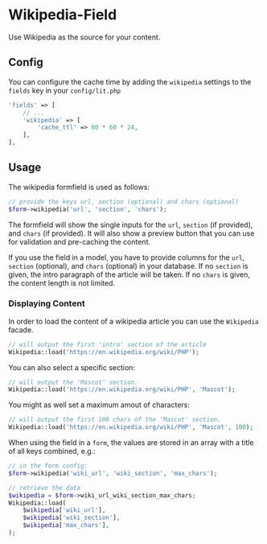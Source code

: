 # Wikipedia-Field

Use Wikipedia as the source for your content.

## Config

You can configure the cache time by adding the `wikipedia` settings to the `fields` key in your `config/lit.php`

```php
'fields' => [
    // ...
    'wikipedia' => [
        'cache_ttl' => 60 * 60 * 24,
    ],
],
```

## Usage

The wikipedia formfield is used as follows:

```php
// provide the keys url, section (optional) and chars (optional)
$form->wikipedia('url', 'section', 'chars');
```

The formfield will show the single inputs for the `url`, `section` (if provided), and `chars` (if provided). It will also show a preview button that you can use for validation and pre-caching the content.

If you use the field in a model, you have to provide columns for the `url`, `section` (optional), and `chars` (optional) in your database.
If no `section` is given, the intro paragraph of the article will be taken.
If no `chars` is given, the content length is not limited.

### Displaying Content

In order to load the content of a wikipedia article you can use the `Wikipedia` facade.

```php
// will output the first 'intro' section of the article
Wikipedia::load('https://en.wikipedia.org/wiki/PHP');
```

You can also select a specific section:

```php
// will output the 'Mascot' section.
Wikipedia::load('https://en.wikipedia.org/wiki/PHP', 'Mascot');
```

You might as well set a maximum amout of characters:

```php
// will output the first 100 chars of the 'Mascot' section.
Wikipedia::load('https://en.wikipedia.org/wiki/PHP', 'Mascot', 100);
```

When using the field in a `form`, the values are stored in an array with a title of all keys combined, e.g.:

```php
// in the form config:
$form->wikipedia('wiki_url', 'wiki_section', 'max_chars');

// retrieve the data
$wikipedia = $form->wiki_url_wiki_section_max_chars;
Wikipedia::load(
    $wikipedia['wiki_url'],
    $wikipedia['wiki_section'],
    $wikipedia['max_chars'],
);
```

